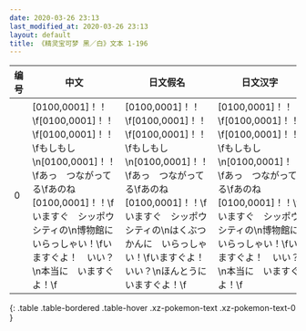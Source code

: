 ```yaml
---
date: 2020-03-26 23:13
last_modified_at: 2020-03-26 23:13
layout: default
title: 《精灵宝可梦 黑／白》文本 1-196
---
```

| 编号 | 中文 | 日文假名 | 日文汉字 |
| ---- | ---- | ---- | --- |
| 0 | [0100,0001]！！\f[0100,0001]！！\f[0100,0001]！！\fもしもし\n[0100,0001]！！\fあっ　つながってる\fあのね　[0100,0001]！！\fいますぐ　シッポウシティの\n博物館に　いらっしゃい！\fいますぐよ！　いい？\n本当に　いますぐよ！\f | [0100,0001]！！\f[0100,0001]！！\f[0100,0001]！！\fもしもし\n[0100,0001]！！\fあっ　つながってる\fあのね　[0100,0001]！！\fいますぐ　シッポウシティの\nはくぶつかんに　いらっしゃい！\fいますぐよ！　いい？\nほんとうに　いますぐよ！\f | [0100,0001]！！\f[0100,0001]！！\f[0100,0001]！！\fもしもし\n[0100,0001]！！\fあっ　つながってる\fあのね　[0100,0001]！！\fいますぐ　シッポウシティの\n博物館に　いらっしゃい！\fいますぐよ！　いい？\n本当に　いますぐよ！\f |
{: .table .table-bordered .table-hover .xz-pokemon-text .xz-pokemon-text-0 }